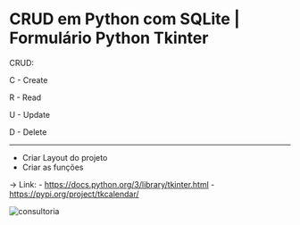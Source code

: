 # CRUD em Python com SQLite | Formulário Python Tkinter 

CRUD:

C - Create

R - Read

U - Update

D - Delete

------------------------------------------------------

- Criar Layout do projeto
- Criar as funções

-> Link:
    - https://docs.python.org/3/library/tkinter.html
    - https://pypi.org/project/tkcalendar/
    
    

![consultoria](https://user-images.githubusercontent.com/43301551/215277280-9aba7b05-8768-4443-b66a-73520e46e054.png)


